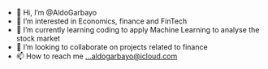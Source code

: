 - 👋 Hi, I’m @AldoGarbayo
- 👀 I’m interested in Economics, finance and FinTech
- 🌱 I’m currently learning coding to apply Machine Learning to analyse the stock market 
- 💞️ I’m looking to collaborate on projects related to finance
- 📫 How to reach me ...aldogarbayo@icloud.com 

<!---
AldoGarbayo/AldoGarbayo is a ✨ special ✨ repository because its `README.md` (this file) appears on your GitHub profile.
You can click the Preview link to take a look at your changes.
--->

